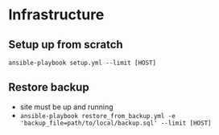 # Infrastructure

## Setup up from scratch
`ansible-playbook setup.yml --limit [HOST]`

## Restore backup
* site must be up and running
* `ansible-playbook restore_from_backup.yml -e 'backup_file=path/to/local/backup.sql' --limit [HOST]`
